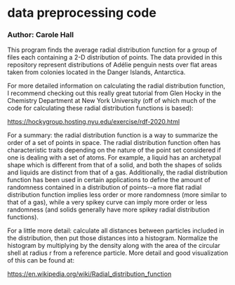 # data preprocessing code
### Author: Carole Hall

This program finds the average radial distribution function for a group of files each containing a 2-D distribution of points. The data provided in this repository represent distributions 
of Adélie penguin nests over flat areas taken from colonies located in the Danger Islands, Antarctica. 

For more detailed information on calculating the radial distribution function, I recommend checking out this really great tutorial from Glen Hocky in the Chemistry Department at New York University
(off of which much of the code for calculating these radial distribution functions is based):

https://hockygroup.hosting.nyu.edu/exercise/rdf-2020.html

For a summary: the radial distribution function is a way to summarize the order of a set of points in space. The radial distribution function often has characteristic traits depending
on the nature of the point set considered if one is dealing with a set of atoms. For example, a liquid has an archetypal shape which is different from that of a solid, and both the shapes
of solids and liquids are distinct from that of a gas. Additionally, the radial distribution function has been used in certain applications to define the amount of randomness contained in 
a distribution of points--a more flat radial distribution function implies less order or more randomness (more similar to that of a gas), while a very spikey curve can imply more order or less 
randomness (and solids generally have more spikey radial distribution functions). 
  
For a little more detail: calculate all distances between particles included in the distribution, then put those distances into a histogram. Normalize the histogram by multiplying by the density
along with the area of the circular shell at radius r from a reference particle. More detail and good visualization of this can be found at:

 https://en.wikipedia.org/wiki/Radial_distribution_function

 
